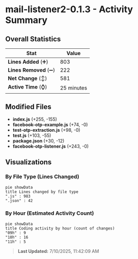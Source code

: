 # mail-listener2-0.1.3 - Activity Summary 

## Overall Statistics

| Stat                   | Value                                                             |
| ---------------------- | ----------------------------------------------------------------- |
| **Lines Added** (➕)   | 803                                          |
| **Lines Removed** (➖) | 222                                        |
| **Net Change** (↕)    | 581                |
| **Active Time** (⌚)   | 25 minutes |


## Modified Files
- **index.js** (+255, -155)
- **facebook-otp-example.js** (+74, -0)
- **test-otp-extraction.js** (+98, -0)
- **test.js** (+103, -55)
- **package.json** (+30, -12)
- **facebook-otp-listener.js** (+243, -0)

## Visualizations

### By File Type (Lines Changed)

```mermaid
pie showData
title Lines changed by file type
".js" : 983
".json" : 42
```

### By Hour (Estimated Activity Count)

```mermaid
pie showData
title Coding activity by hour (count of changes)
"09h" : 9
"10h" : 16
"11h" : 5
```


> **Last Updated:** 7/10/2025, 11:42:09 AM